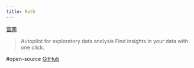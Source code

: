 ```yaml
---
title: Rath
---
```

[官网](https://kanaries.net)
> Autopilot for exploratory data analysis
> Find insights in your data with one click.

#open-source [GitHub](https://github.com/Kanaries/Rath)